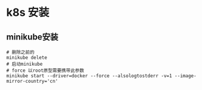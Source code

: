 # k8s 安装
## minikube安装
```shell
# 删除之前的
minikube delete
# 启动minikube
# force 以root原型需要携带此参数 
minikube start --driver=docker --force --alsologtostderr -v=1 --image-mirror-country='cn'
```